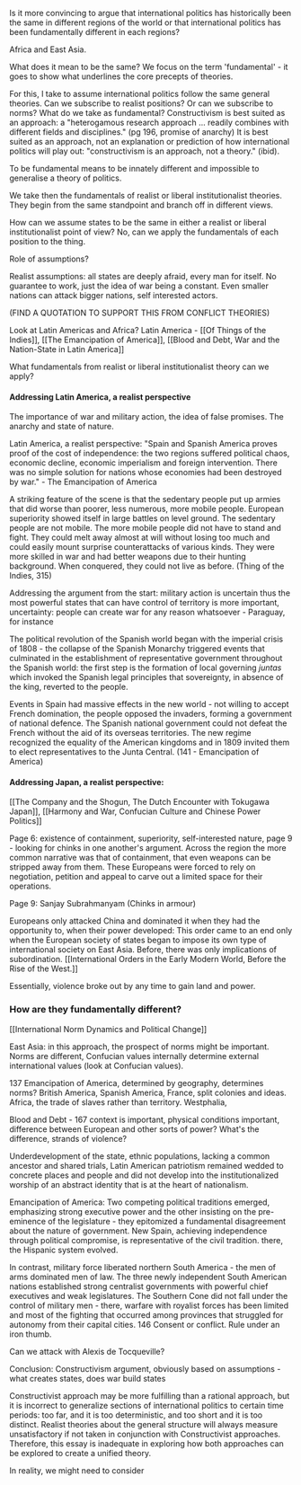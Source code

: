 Is it more convincing to argue that international politics has historically been the same in different regions of the world or that international politics has been fundamentally different in each regions?

Africa and East Asia.

What does it mean to be the same?
We focus on the term 'fundamental' - it goes to show what underlines the core precepts of theories.

For this, I take to assume international politics follow the same general theories.
Can we subscribe to realist positions? Or can we subscribe to norms?
What do we take as fundamental? Constructivism is best suited as an approach: a "heterogamous research approach ... readily combines with different fields and disciplines."  (pg 196, promise of anarchy) It is best suited as an approach, not an explanation or prediction of how international politics will play out:  "constructivism is an approach, not a theory." (ibid).

To be fundamental means to be innately different and impossible to generalise a theory of politics.

We take then the fundamentals of realist or liberal institutionalist theories. They begin from the same standpoint and branch off in different views.

How can we assume states to be the same in either a realist or liberal institutionalist point of view? No, can we apply the fundamentals of each position to the thing. 

Role of assumptions?

Realist assumptions: all states are deeply afraid, every man for itself. No guarantee to work, just the idea of war being a constant. Even smaller nations can attack bigger nations, self interested actors.

(FIND A QUOTATION TO SUPPORT THIS FROM CONFLICT THEORIES)

Look at Latin Americas and Africa?
Latin America - [[Of Things of the Indies]], [[The Emancipation of America]], [[Blood and Debt, War and the Nation-State in Latin America]]

What fundamentals from realist or liberal institutionalist theory can we apply?

#### Addressing Latin America, a realist perspective

The importance of war and military action, the idea of false promises. The anarchy and state of nature.

Latin America, a realist perspective:
"Spain and Spanish America proves proof of the cost of independence: the two regions suffered political chaos, economic decline, economic imperialism and foreign intervention. There was no simple solution for nations whose economies had been destroyed by war." - The Emancipation of America

 A striking feature of the scene is that the sedentary people put up armies that did worse than poorer, less numerous, more mobile people.
 European superiority showed itself in large battles on level ground.
 The sedentary people are not mobile.
 The more mobile people did not have to stand and fight. They could melt away almost at will without losing too much and could easily mount surprise counterattacks of various kinds.
 They were more skilled in war and had better weapons due to their hunting background.
 When conquered, they could not live as before. (Thing of the Indies, 315)

Addressing the argument from the start: military action is uncertain thus the most powerful states that can have control of territory is more important, uncertainty: people can create war for any reason whatsoever - Paraguay, for instance

The political revolution of the Spanish world began with the imperial crisis of 1808 - the collapse of the Spanish Monarchy triggered events that culminated in the establishment of representative government throughout the Spanish world: the first step is the formation of local governing *juntas* which invoked the Spanish legal principles that sovereignty, in absence of the king, reverted to the people.

Events in Spain had massive effects in the new world - not willing to accept French domination, the people opposed the invaders, forming a government of national defence. The Spanish national government could not defeat the French without the aid of its overseas territories. The new regime recognized the equality of the American kingdoms and in 1809 invited them to elect representatives to the Junta Central. (141 - Emancipation of America) 

#### Addressing Japan, a realist perspective:

[[The Company and the Shogun, The Dutch Encounter with Tokugawa Japan]], [[Harmony and War, Confucian Culture and Chinese Power Politics]] 

Page 6: existence of containment, superiority, self-interested nature, page 9 - looking for chinks in one another's argument. Across the region the more common narrative was that of containment, that even weapons can be stripped away from them. These Europeans were forced to rely on negotiation, petition and appeal to carve out a limited space for their operations.

Page 9: Sanjay Subrahmanyam (Chinks in armour)

Europeans only attacked China and dominated it when they had the opportunity to, when their power developed: This order came to an end only when the European society of states began to impose its own type of international society on East Asia. Before, there was only implications of subordination. [[International Orders in the Early Modern World, Before the Rise of the West.]]

Essentially, violence broke out by any time to gain land and power. 

### How are they fundamentally different?

[[International Norm Dynamics and Political Change]]

East Asia: in this approach, the prospect of norms might be important. Norms are different, Confucian values internally determine external international values (look at Confucian values). 

137 Emancipation of America, determined by geography, determines norms? British America, Spanish America, France, split colonies and ideas. Africa, the trade of slaves rather than territory. Westphalia,

Blood and Debt - 167 context is important, physical conditions important, difference between European and other sorts of power? What's the difference, strands of violence? 

Underdevelopment of the state, ethnic populations, lacking a common ancestor and shared trials, Latin American patriotism remained wedded to concrete places and people and did not develop into the institutionalized worship of an abstract identity that is at the heart of nationalism.

Emancipation of America:
Two competing political traditions emerged, emphasizing strong executive power and the other insisting on the pre-eminence of the legislature - they epitomized a fundamental disagreement about the nature of government. New Spain, achieving independence through political compromise, is representative of the civil tradition. there, the Hispanic system evolved.

In contrast, military force liberated northern South America - the men of arms dominated men of law. The three newly independent South American nations established strong centralist governments with powerful chief executives and weak legislatures. The Southern Cone did not fall under the control of military men - there, warfare with royalist forces has been limited and most of the fighting that occurred among provinces that struggled for autonomy from their capital cities. 146 Consent or conflict. Rule under an iron thumb.

Can we attack with Alexis de Tocqueville?

Conclusion:
Constructivism argument, obviously based on assumptions - what creates states, does war build states

Constructivist approach may be more fulfilling than a rational approach, but it is incorrect to generalize sections of international politics to certain time periods: too far, and it is too deterministic, and too short and it is too distinct. Realist theories about the general structure will always measure unsatisfactory if not taken in conjunction with Constructivist approaches. Therefore, this essay is inadequate in exploring how both approaches can be explored to create a unified theory.

In reality, we might need to consider